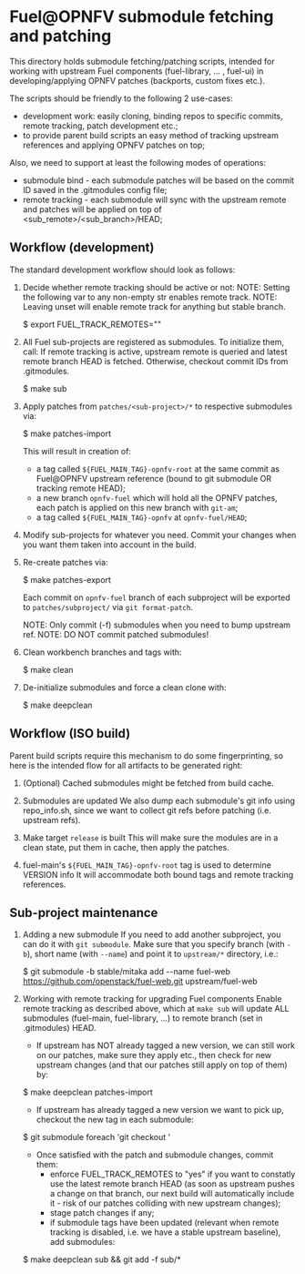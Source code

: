 Fuel@OPNFV submodule fetching and patching
==========================================

This directory holds submodule fetching/patching scripts, intended for
working with upstream Fuel components (fuel-library, ... , fuel-ui) in
developing/applying OPNFV patches (backports, custom fixes etc.).

The scripts should be friendly to the following 2 use-cases:
  - development work: easily cloning, binding repos to specific commits,
    remote tracking, patch development etc.;
  - to provide parent build scripts an easy method of tracking upstream
    references and applying OPNFV patches on top;

Also, we need to support at least the following modes of operations:
  - submodule bind - each submodule patches will be based on the commit ID
    saved in the .gitmodules config file;
  - remote tracking - each submodule will sync with the upstream remote
    and patches will be applied on top of <sub_remote>/<sub_branch>/HEAD;

Workflow (development)
----------------------
The standard development workflow should look as follows:

1. Decide whether remote tracking should be active or not:
   NOTE: Setting the following var to any non-empty str enables remote track.
   NOTE: Leaving unset will enable remote track for anything but stable branch.

   $ export FUEL_TRACK_REMOTES=""

2. All Fuel sub-projects are registered as submodules. To initialize them, call:
   If remote tracking is active, upstream remote is queried and latest remote
   branch HEAD is fetched. Otherwise, checkout commit IDs from .gitmodules.

   $ make sub

3. Apply patches from `patches/<sub-project>/*` to respective submodules via:

   $ make patches-import

   This will result in creation of:
   - a tag called `${FUEL_MAIN_TAG}-opnfv-root` at the same commit as Fuel@OPNFV
     upstream reference (bound to git submodule OR tracking remote HEAD);
   - a new branch `opnfv-fuel` which will hold all the OPNFV patches,
     each patch is applied on this new branch with `git-am`;
   - a tag called `${FUEL_MAIN_TAG}-opnfv` at `opnfv-fuel/HEAD`;

4. Modify sub-projects for whatever you need.
   Commit your changes when you want them taken into account in the build.

5. Re-create patches via:

   $ make patches-export

   Each commit on `opnfv-fuel` branch of each subproject will be
   exported to `patches/subproject/` via `git format-patch`.

   NOTE: Only commit (-f) submodules when you need to bump upstream ref.
   NOTE: DO NOT commit patched submodules!

6. Clean workbench branches and tags with:

   $ make clean

7. De-initialize submodules and force a clean clone with:

   $ make deepclean

Workflow (ISO build)
--------------------
Parent build scripts require this mechanism to do some fingerprinting,
so here is the intended flow for all artifacts to be generated right:

1. (Optional) Cached submodules might be fetched from build cache.

2. Submodules are updated
   We also dump each submodule's git info using repo_info.sh, since
   we want to collect git refs before patching (i.e. upstream refs).

3. Make target `release` is built
   This will make sure the modules are in a clean state, put them in cache,
   then apply the patches.

4. fuel-main's `${FUEL_MAIN_TAG}-opnfv-root` tag is used to determine VERSION info
   It will accommodate both bound tags and remote tracking references.

Sub-project maintenance
-----------------------
1. Adding a new submodule
   If you need to add another subproject, you can do it with `git submodule`.
   Make sure that you specify branch (with `-b`), short name (with `--name`)
   and point it to `upstream/*` directory, i.e.:

   $ git submodule -b stable/mitaka add --name fuel-web \
     https://github.com/openstack/fuel-web.git upstream/fuel-web

2. Working with remote tracking for upgrading Fuel components
   Enable remote tracking as described above, which at `make sub` will update
   ALL submodules (fuel-main, fuel-library, ...) to remote branch (set in
   .gitmodules) HEAD.

   * If upstream has NOT already tagged a new version, we can still work on
     our patches, make sure they apply etc., then check for new upstream
     changes (and that our patches still apply on top of them) by:

   $ make deepclean patches-import

   * If upstream has already tagged a new version we want to pick up, checkout
     the new tag in each submodule:

   $ git submodule foreach 'git checkout <newtag>'

   * Once satisfied with the patch and submodule changes, commit them:
     - enforce FUEL_TRACK_REMOTES to "yes" if you want to constatly use the
       latest remote branch HEAD (as soon as upstream pushes a change on that
       branch, our next build will automatically include it - risk of our
       patches colliding with new upstream changes);
     - stage patch changes if any;
     - if submodule tags have been updated (relevant when remote tracking is
       disabled, i.e. we have a stable upstream baseline), add submodules:

   $ make deepclean sub && git add -f sub/*
